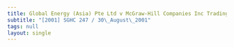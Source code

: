 ```yaml
---
title: Global Energy (Asia) Pte Ltd v McGraw-Hill Companies Inc Trading as Platt's
subtitle: "[2001] SGHC 247 / 30\_August\_2001"
tags: null
layout: single
---
```


